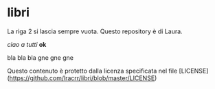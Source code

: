 # libri

La riga 2 si lascia sempre vuota. 
Questo repository è di Laura.

_ciao a tutti_
**ok**

bla bla bla 
gne gne gne


Questo contenuto è protetto dalla licenza specificata nel file [LICENSE] (https://github.com/lracrr/libri/blob/master/LICENSE)
